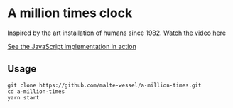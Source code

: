 # A million times clock

Inspired by the art installation of humans since 1982. [Watch the video here](https://www.youtube.com/watch?v=L88DlFh8aWM)

[See the JavaScript implementation in action](https://malte-wessel.github.io/a-million-times/)

## Usage

```
git clone https://github.com/malte-wessel/a-million-times.git
cd a-million-times
yarn start
```
